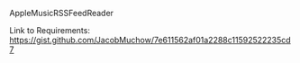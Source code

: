 AppleMusicRSSFeedReader

Link to Requirements:
https://gist.github.com/JacobMuchow/7e611562af01a2288c11592522235cd7
